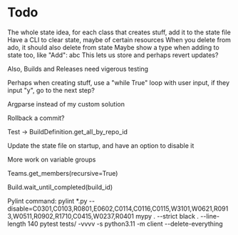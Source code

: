 # Todo

The whole state idea, for each class that creates stuff, add it to the state file
Have a CLI to clear state, maybe of certain resources
When you delete from ado, it should also delete from state
Maybe show a type when adding to state too, like "Add": abc
This lets us store and perhaps revert updates?

Also, Builds and Releases need vigerous testing

Perhaps when creating stuff, use a "while True" loop with user input, if they input "y", go to the next step?

Argparse instead of my custom solution

Rollback a commit?

Test -> BuildDefinition.get_all_by_repo_id

Update the state file on startup, and have an option to disable it

More work on variable groups

Teams.get_members(recursive=True)

Build.wait_until_completed(build_id)

Pylint command:
pylint *.py --disable=C0301,C0103,R0801,E0602,C0114,C0116,C0115,W3101,W0621,R0913,W0511,R0902,R1710,C0415,W0237,R0401
mypy . --strict
black . --line-length 140
pytest tests/ -vvvv -s
python3.11 -m client --delete-everything
